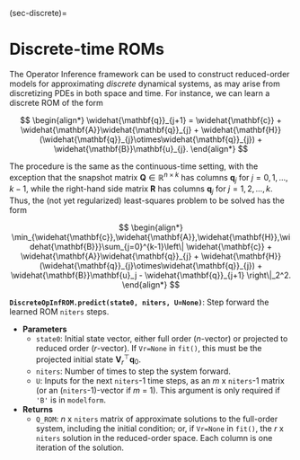 (sec-discrete)=
# Discrete-time ROMs

The Operator Inference framework can be used to construct reduced-order models for approximating _discrete_ dynamical systems, as may arise from discretizing PDEs in both space and time.
For instance, we can learn a discrete ROM of the form

$$
\begin{align*}
    \widehat{\mathbf{q}}_{j+1}
    = \widehat{\mathbf{c}}
    + \widehat{\mathbf{A}}\widehat{\mathbf{q}}_{j}
    + \widehat{\mathbf{H}}(\widehat{\mathbf{q}}_{j}\otimes\widehat{\mathbf{q}}_{j})
    + \widehat{\mathbf{B}}\mathbf{u}_{j}.
\end{align*}
$$

The procedure is the same as the continuous-time setting, with the exception that the snapshot matrix $\mathbf{Q}\in\mathbb{R}^{n \times k}$ has columns $\mathbf{q}_{j}$ for $j = 0,1,...,k-1$, while the right-hand side matrix $\mathbf{R}$ has columns $\mathbf{q}_{j}$ for $j = 1,2,...,k$.
Thus, the (not yet regularized) least-squares problem to be solved has the form

$$
\begin{align*}
    \min_{\widehat{\mathbf{c}},\widehat{\mathbf{A}},\widehat{\mathbf{H}},\widehat{\mathbf{B}}}\sum_{j=0}^{k-1}\left\|
      \widehat{\mathbf{c}}
    + \widehat{\mathbf{A}}\widehat{\mathbf{q}}_{j}
    + \widehat{\mathbf{H}}(\widehat{\mathbf{q}}_{j}\otimes\widehat{\mathbf{q}}_{j})
    + \widehat{\mathbf{B}}\mathbf{u}_j
    - \widehat{\mathbf{q}}_{j+1}
    \right\|_2^2.
\end{align*}
$$


**`DiscreteOpInfROM.predict(state0, niters, U=None)`**: Step forward the learned ROM `niters` steps.
- **Parameters**
    - `state0`: Initial state vector, either full order (_n_-vector) or projected to reduced order (_r_-vector). If `Vr=None` in `fit()`, this must be the projected initial state $\mathbf{V}_{r}^{\top}\mathbf{q}$<sub>0</sub>.
    - `niters`: Number of times to step the system forward.
    - `U`: Inputs for the next `niters`-1 time steps, as an _m_ x `niters`-1 matrix (or an (`niters`-1)-vector if _m_ = 1). This argument is only required if `'B'` is in `modelform`.
- **Returns**
    - `Q_ROM`: _n_ x `niters` matrix of approximate solutions to the full-order system, including the initial condition; or, if `Vr=None` in `fit()`, the _r_ x `niters` solution in the reduced-order space. Each column is one iteration of the solution.
